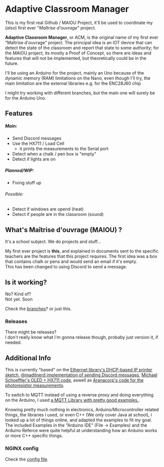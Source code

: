 # Adaptive Classroom Manager
This is my first real Github / MAIOU Project, it'll be used to coordinate my (*also*) first ever "*Maîtrise d'ouvrage*" project.

**Adaptive Classroom Manager**, or ACM, is the original name of my first ever "Maîtrise d'ouvrage" project.
The principal idea is an IOT device that can detect the state of the classroom and report that state to some authority; for the MAIOU project, its mostly a Proof of Concept, so there are ideas and features that will not be implemented, but theoretically could be in the future.

I'll be using an Arduino for the project, mainly an Uno because of the dynamic memory (RAM) limitations on the Nano, even though I'll try, the main limitation are the external libraries e.g. for the ENC28J60 chip

I might try working with different branches, but the main one will surely be for the Arduino Uno.

## Features

##### Main:
- Send Discord messages
- Use the HX711 / Load Cell
  - it prints the measurements to the Serial port
- Detect when a chalk / pen box is "empty"
- Detect if lights are on

##### Planned/WIP:
- Fixing stuff up

###### Possible:  
- Detect if windows are opend (heat)
- Detect if people are in the classroom (sound)

## What's Maîtrise d'ouvrage (MAIOU)  ?

It's a school subject. We do projects and stuff...

My first ever project is **this**, and explained in documents sent to the specific teachers are the features that this project requires.
The first idea was a box that contains chalk or pens and would send an email if it's empty.  
This has been changed to using Discord to send a message.

## Is it working? 

No? Kind of?  
Not yet. Soon

Check the [branches](https://github.com/TaiBa131/ACM/branches)?
or just this.

### Releases
There might be releases?  
I don't really know what i'm gonna release though, probaby just version it, if needed.

## Additional Info
This is currently "based" on the [Ethernet library's DHCP-based IP printer sketch](https://github.com/arduino-libraries/Ethernet/blob/master/examples/DhcpAddressPrinter/DhcpAddressPrinter.ino), [@maditnerd implementation of sending Discord messages](https://github.com/maditnerd/discord_test/blob/master/discord_test_mkr1010/discord.h), [Michael Schoeffler's OLED + HX711 code](http://www.mschoeffler.de/2017/12/04/arduino-tutorial-hx711-load-cell-amplifier-weight-sensor-module-lcm1602-iic-v1-lcd/), aswell as [Aranacorp's code for the photoresistor measurements](https://www.aranacorp.com/en/luminosity-measurement-with-a-photoresistor/).
 
To switch to MQTT instead of using a reverse proxy and doing everything on the Arduino, I used [a MQTT Library with pretty good examples.](https://github.com/arduino-libraries/ArduinoMqttClient).
 
Knowing pretty much nothing in electronics, Arduino/Microcontroller related things, the libraries i used, or even C++ (We only cover Java at school), i looked up a lot of things online, and adapted the examples to fit my goal.
The included Examples in the "Arduino IDE" (File -> Examples) and the Arduino Referce were quite helpful at understanding how an Arduino works or more C++ specific things.

### NGINX config
Check the [config file](tools/nginx.conf).
